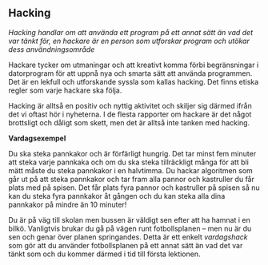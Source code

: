 ## Hacking

*Hacking handlar om att använda ett program på ett annat sätt än vad det var tänkt för, en hackare är en person som utforskar program och utökar dess användningsområde*

Hackare tycker om utmaningar och att kreativt komma förbi begränsningar i datorprogram för att uppnå nya och smarta sätt att använda programmen. Det är en lekfull och utforskande syssla som kallas hacking. Det finns etiska regler som varje hackare ska följa.

Hacking är alltså en positiv och nyttig aktivitet och skiljer sig därmed ifrån det vi oftast hör i nyheterna. I de flesta rapporter om hackare är det något brottsligt och dåligt som skett, men det är alltså inte tanken med hacking.

**Vardagsexempel**

Du ska steka pannkakor och är förfärligt hungrig. Det tar minst fem minuter att steka varje pannkaka och om du ska steka tillräckligt många för att bli mätt måste du steka pannkakor i en halvtimma. Du hackar algoritmen som går ut på att steka pannkakor och tar fram alla pannor och kastruller du får plats med på spisen. Det får plats fyra pannor och kastruller på spisen så nu kan du steka fyra pannkakor åt gången och du kan steka alla dina pannkakor på mindre än 10 minuter!

Du är på väg till skolan men bussen är väldigt sen efter att ha hamnat i en bilkö. Vanligtvis brukar du gå på vägen runt fotbollsplanen – men nu är du sen och genar över planen springandes. Detta är ett enkelt *vardagshack* som gör att du använder fotbollsplanen på ett annat sätt än vad det var tänkt som och du kommer därmed i tid till första lektionen.
